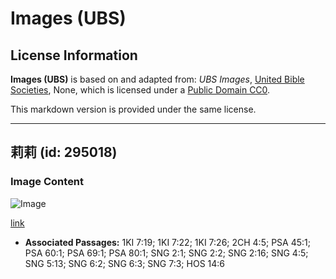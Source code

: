 # Images (UBS)

## License Information

**Images (UBS)** is based on and adapted from: _UBS Images_, [United Bible Societies](https://unitedbiblesocieties.org/), None, which is licensed under a [Public Domain CC0](https://creativecommons.org/public-domain/cc0/).

This markdown version is provided under the same license.



--------------------------------

## 莉莉 (id: 295018)

### Image Content

![Image](https://cdn.aquifer.bible/aquifer-content/resources/Media/WEB-0592_lily.jpg)

[link](https://cdn.aquifer.bible/aquifer-content/resources/Media/WEB-0592_lily.jpg)

* **Associated Passages:** 1KI 7:19; 1KI 7:22; 1KI 7:26; 2CH 4:5; PSA 45:1; PSA 60:1; PSA 69:1; PSA 80:1; SNG 2:1; SNG 2:2; SNG 2:16; SNG 4:5; SNG 5:13; SNG 6:2; SNG 6:3; SNG 7:3; HOS 14:6

